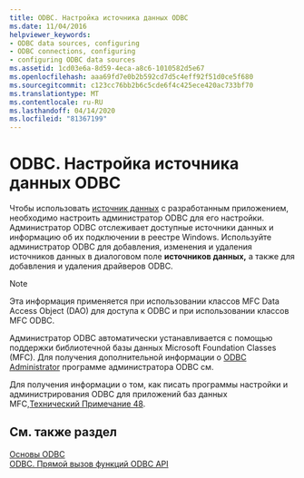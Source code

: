 ```yaml
---
title: ODBC. Настройка источника данных ODBC
ms.date: 11/04/2016
helpviewer_keywords:
- ODBC data sources, configuring
- ODBC connections, configuring
- configuring ODBC data sources
ms.assetid: 1cd03e6a-8d59-4eca-a8c6-1010582d5e67
ms.openlocfilehash: aaa69fd7e0b2b592cd7d5c4eff92f51d0ce5f680
ms.sourcegitcommit: c123cc76bb2b6c5cde6f4c425ece420ac733bf70
ms.translationtype: MT
ms.contentlocale: ru-RU
ms.lasthandoff: 04/14/2020
ms.locfileid: "81367199"
---
```

# <a name="odbc-configuring-an-odbc-data-source"></a>ODBC. Настройка источника данных ODBC

Чтобы использовать [источник данных](../../data/odbc/data-source-odbc.md) с разработанным приложением, необходимо настроить администратор ODBC для его настройки. Администратор ODBC отслеживает доступные источники данных и информацию об их подключении в реестре Windows. Используйте администратор ODBC для добавления, изменения и удаления источников данных в диалоговом поле **источников данных,** а также для добавления и удаления драйверов ODBC.

> [!NOTE]
> Эта информация применяется при использовании классов MFC Data Access Object (DAO) для доступа к ODBC и при использовании классов MFC ODBC.

Администратор ODBC автоматически устанавливается с помощью поддержки библиотечной базы данных Microsoft Foundation Classes (MFC). Для получения дополнительной информации о [ODBC Administrator](../../data/odbc/odbc-administrator.md) программе администратора ODBC см.

Для получения информации о том, как писать программы настройки и администрирования ODBC для приложений баз данных MFC,[Технический Примечание 48](../../mfc/tn048-writing-odbc-setup-and-administration-programs.md).

## <a name="see-also"></a>См. также раздел

[Основы ODBC](../../data/odbc/odbc-basics.md)<br/>
[ODBC. Прямой вызов функций ODBC API](../../data/odbc/odbc-calling-odbc-api-functions-directly.md)
